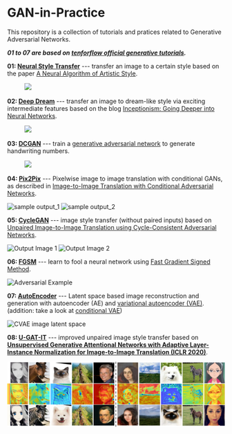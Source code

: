 # GAN-in-Practice

This repository is a collection of tutorials and pratices related to Generative Adversarial Networks. 

***01 to 07 are based on [tenforflow official generative tutorials](https://www.tensorflow.org/tutorials/generative/style_transfer).***

**01: [Neural Style Transfer](./01_Neural_Style_Transfer/)** --- transfer an image to a certain style based on the paper [A Neural Algorithm of Artistic Style](https://arxiv.org/abs/1508.06576).

<figure>
<img src="https://tensorflow.org/tutorials/generative/images/stylized-image.png" style="width: 500px;"/>
</figure>

**02: [Deep Dream](./02_DeepDream/)** --- transfer an image to dream-like style via exciting intermediate features based on the blog [Inceptionism: Going Deeper into Neural Networks](https://ai.googleblog.com/2015/06/inceptionism-going-deeper-into-neural.html).

<figure>
<img src="https://www.tensorflow.org/tutorials/generative/images/dogception.png"  width="500px"/>
</figure>

**03: [DCGAN](./03_DCGAN/)** --- train a [generative adversarial network](https://arxiv.org/pdf/1511.06434.pdf) to generate handwriting numbers.

<figure>
<img src="https://tensorflow.org/images/gan/dcgan.gif" width="500px"/>
</figure>

**04: [Pix2Pix](./04_Pix2Pix/)** --- Pixelwise image to image translation with conditional GANs, as described in [Image-to-Image Translation with Conditional Adversarial Networks](https://arxiv.org/abs/1611.07004).

![sample output_1](https://www.tensorflow.org/images/gan/pix2pix_1.png)
![sample output_2](https://www.tensorflow.org/images/gan/pix2pix_2.png)

**05: [CycleGAN](./05_CycleGAN/)** --- image style transfer (without paired inputs) based on [Unpaired Image-to-Image Translation using Cycle-Consistent Adversarial Networks](https://arxiv.org/pdf/1703.10593.pdf).

![Output Image 1](https://github.com/tensorflow/docs/blob/master/site/en/tutorials/generative/images/horse2zebra_1.png?raw=1)
![Output Image 2](https://github.com/tensorflow/docs/blob/master/site/en/tutorials/generative/images/horse2zebra_2.png?raw=1)

**06: [FGSM](./06_FGSM/)** --- learn to fool a neural network using [Fast Gradient Signed Method](https://arxiv.org/abs/1412.6572).

![Adversarial Example](https://github.com/tensorflow/docs/blob/master/site/en/tutorials/generative/images/adversarial_example.png?raw=1)

**07: [AutoEncoder](./07_AutoEncoder/)** --- Latent space based image reconstruction and generation with autoencoder (AE) and [variational autoencoder (VAE)](https://arxiv.org/abs/1906.02691). (addition: take a look at [conditional VAE](https://towardsdatascience.com/understanding-conditional-variational-autoencoders-cd62b4f57bf8))

![CVAE image latent space](https://github.com/tensorflow/docs/blob/master/site/en/tutorials/generative/images/cvae_latent_space.jpg?raw=1)

**08: [U-GAT-IT](./08_UGATIT/)** --- improved unpaired image style transfer based on [**Unsupervised Generative Attentional Networks with Adaptive Layer-Instance Normalization for Image-to-Image Translation (ICLR 2020)**](https://arxiv.org/abs/1907.10830).

![U-GAT-IT example](./08_UGATIT/assets/teaser.png)


